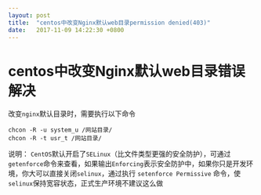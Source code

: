 ```yaml
---
layout: post
title:  "centos中改变Nginx默认web目录permission denied(403)"
date:   2017-11-09 14:22:30 +0800
---
```

centos中改变Nginx默认web目录错误解决
========

改变`nginx`默认目录时，需要执行以下命令

```shell
chcon -R -u system_u /网站目录/
chcon -R -t usr_t /网站目录/
```

说明： `CentOS`默认开启了`SELinux`（比文件类型更强的安全防护），可通过`getenforce`命令来查看，如果输出`Enforcing`表示安全防护中，如果你只是开发环境，你大可以直接关闭`selinux`，通过执行 `setenforce Permissive` 命令，使`selinux`保持宽容状态，正式生产环境不建议这么做

